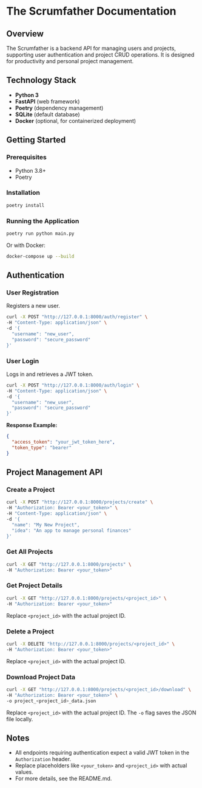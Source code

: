 # The Scrumfather Documentation

## Overview
The Scrumfather is a backend API for managing users and projects, supporting user authentication and project CRUD operations. It is designed for productivity and personal project management.

## Technology Stack
- **Python 3**
- **FastAPI** (web framework)
- **Poetry** (dependency management)
- **SQLite** (default database)
- **Docker** (optional, for containerized deployment)

## Getting Started

### Prerequisites
- Python 3.8+
- Poetry

### Installation
```bash
poetry install
```

### Running the Application
```bash
poetry run python main.py
```
Or with Docker:
```bash
docker-compose up --build
```

## Authentication

### User Registration
Registers a new user.

```bash
curl -X POST "http://127.0.0.1:8000/auth/register" \
-H "Content-Type: application/json" \
-d '{
  "username": "new_user",
  "password": "secure_password"
}'
```

### User Login
Logs in and retrieves a JWT token.

```bash
curl -X POST "http://127.0.0.1:8000/auth/login" \
-H "Content-Type: application/json" \
-d '{
  "username": "new_user",
  "password": "secure_password"
}'
```

**Response Example:**
```json
{
  "access_token": "your_jwt_token_here",
  "token_type": "bearer"
}
```

## Project Management API

### Create a Project
```bash
curl -X POST "http://127.0.0.1:8000/projects/create" \
-H "Authorization: Bearer <your_token>" \
-H "Content-Type: application/json" \
-d '{
  "name": "My New Project",
  "idea": "An app to manage personal finances"
}'
```

### Get All Projects
```bash
curl -X GET "http://127.0.0.1:8000/projects" \
-H "Authorization: Bearer <your_token>"
```

### Get Project Details
```bash
curl -X GET "http://127.0.0.1:8000/projects/<project_id>" \
-H "Authorization: Bearer <your_token>"
```
Replace `<project_id>` with the actual project ID.

### Delete a Project
```bash
curl -X DELETE "http://127.0.0.1:8000/projects/<project_id>" \
-H "Authorization: Bearer <your_token>"
```
Replace `<project_id>` with the actual project ID.

### Download Project Data
```bash
curl -X GET "http://127.0.0.1:8000/projects/<project_id>/download" \
-H "Authorization: Bearer <your_token>" \
-o project_<project_id>_data.json
```
Replace `<project_id>` with the actual project ID. The `-o` flag saves the JSON file locally.

## Notes
- All endpoints requiring authentication expect a valid JWT token in the `Authorization` header.
- Replace placeholders like `<your_token>` and `<project_id>` with actual values.
- For more details, see the README.md.
